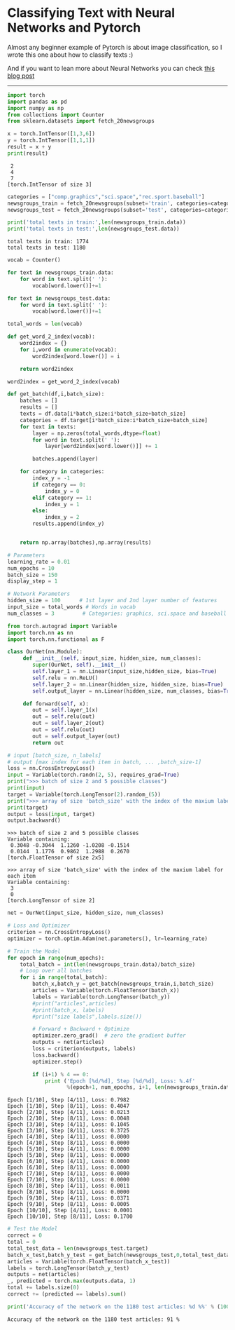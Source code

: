# Classifying Text with Neural Networks and Pytorch
Almost any beginner example of Pytorch is about image classification, so I wrote this one about how to classify texts :)

And if you want to lean more about Neural Networks you can check  [this blog post](https://medium.freecodecamp.org/big-picture-machine-learning-classifying-text-with-neural-networks-and-tensorflow-d94036ac2274)

***

```python
import torch
import pandas as pd
import numpy as np
from collections import Counter
from sklearn.datasets import fetch_20newsgroups
```


```python
x = torch.IntTensor([1,3,6])
y = torch.IntTensor([1,1,1])
result = x + y
print(result)
```


     2
     4
     7
    [torch.IntTensor of size 3]




```python
categories = ["comp.graphics","sci.space","rec.sport.baseball"]
newsgroups_train = fetch_20newsgroups(subset='train', categories=categories)
newsgroups_test = fetch_20newsgroups(subset='test', categories=categories)

print('total texts in train:',len(newsgroups_train.data))
print('total texts in test:',len(newsgroups_test.data))
```

    total texts in train: 1774
    total texts in test: 1180



```python
vocab = Counter()

for text in newsgroups_train.data:
    for word in text.split(' '):
        vocab[word.lower()]+=1

for text in newsgroups_test.data:
    for word in text.split(' '):
        vocab[word.lower()]+=1

total_words = len(vocab)

def get_word_2_index(vocab):
    word2index = {}
    for i,word in enumerate(vocab):
        word2index[word.lower()] = i

    return word2index

word2index = get_word_2_index(vocab)
```


```python
def get_batch(df,i,batch_size):
    batches = []
    results = []
    texts = df.data[i*batch_size:i*batch_size+batch_size]
    categories = df.target[i*batch_size:i*batch_size+batch_size]
    for text in texts:
        layer = np.zeros(total_words,dtype=float)
        for word in text.split(' '):
            layer[word2index[word.lower()]] += 1

        batches.append(layer)

    for category in categories:
        index_y = -1
        if category == 0:
            index_y = 0
        elif category == 1:
            index_y = 1
        else:
            index_y = 2
        results.append(index_y)


    return np.array(batches),np.array(results)
```


```python
# Parameters
learning_rate = 0.01
num_epochs = 10
batch_size = 150
display_step = 1

# Network Parameters
hidden_size = 100      # 1st layer and 2nd layer number of features
input_size = total_words # Words in vocab
num_classes = 3         # Categories: graphics, sci.space and baseball
```


```python
from torch.autograd import Variable
import torch.nn as nn
import torch.nn.functional as F
```


```python
class OurNet(nn.Module):
     def __init__(self, input_size, hidden_size, num_classes):
        super(OurNet, self).__init__()
        self.layer_1 = nn.Linear(input_size,hidden_size, bias=True)
        self.relu = nn.ReLU()
        self.layer_2 = nn.Linear(hidden_size, hidden_size, bias=True)
        self.output_layer = nn.Linear(hidden_size, num_classes, bias=True)

     def forward(self, x):
        out = self.layer_1(x)
        out = self.relu(out)
        out = self.layer_2(out)
        out = self.relu(out)
        out = self.output_layer(out)
        return out
```


```python
# input [batch_size, n_labels]
# output [max index for each item in batch, ... ,batch_size-1]
loss = nn.CrossEntropyLoss()
input = Variable(torch.randn(2, 5), requires_grad=True)
print(">>> batch of size 2 and 5 possible classes")
print(input)
target = Variable(torch.LongTensor(2).random_(5))
print(">>> array of size 'batch_size' with the index of the maxium label for each item")
print(target)
output = loss(input, target)
output.backward()
```

    >>> batch of size 2 and 5 possible classes
    Variable containing:
     0.3048 -0.3044  1.1260 -1.0208 -0.1514
     0.0144  1.1776  0.9862  1.2988  0.2670
    [torch.FloatTensor of size 2x5]

    >>> array of size 'batch_size' with the index of the maxium label for each item
    Variable containing:
     3
     0
    [torch.LongTensor of size 2]




```python
net = OurNet(input_size, hidden_size, num_classes)

# Loss and Optimizer
criterion = nn.CrossEntropyLoss()  
optimizer = torch.optim.Adam(net.parameters(), lr=learning_rate)  

# Train the Model
for epoch in range(num_epochs):
    total_batch = int(len(newsgroups_train.data)/batch_size)
    # Loop over all batches
    for i in range(total_batch):
        batch_x,batch_y = get_batch(newsgroups_train,i,batch_size)
        articles = Variable(torch.FloatTensor(batch_x))
        labels = Variable(torch.LongTensor(batch_y))
        #print("articles",articles)
        #print(batch_x, labels)
        #print("size labels",labels.size())

        # Forward + Backward + Optimize
        optimizer.zero_grad()  # zero the gradient buffer
        outputs = net(articles)
        loss = criterion(outputs, labels)
        loss.backward()
        optimizer.step()

        if (i+1) % 4 == 0:
            print ('Epoch [%d/%d], Step [%d/%d], Loss: %.4f'
                   %(epoch+1, num_epochs, i+1, len(newsgroups_train.data)//batch_size, loss.data[0]))
```

    Epoch [1/10], Step [4/11], Loss: 0.7982
    Epoch [1/10], Step [8/11], Loss: 0.4047
    Epoch [2/10], Step [4/11], Loss: 0.0213
    Epoch [2/10], Step [8/11], Loss: 0.0048
    Epoch [3/10], Step [4/11], Loss: 0.1045
    Epoch [3/10], Step [8/11], Loss: 0.3725
    Epoch [4/10], Step [4/11], Loss: 0.0000
    Epoch [4/10], Step [8/11], Loss: 0.0000
    Epoch [5/10], Step [4/11], Loss: 0.0000
    Epoch [5/10], Step [8/11], Loss: 0.0000
    Epoch [6/10], Step [4/11], Loss: 0.0000
    Epoch [6/10], Step [8/11], Loss: 0.0000
    Epoch [7/10], Step [4/11], Loss: 0.0000
    Epoch [7/10], Step [8/11], Loss: 0.0000
    Epoch [8/10], Step [4/11], Loss: 0.0011
    Epoch [8/10], Step [8/11], Loss: 0.0000
    Epoch [9/10], Step [4/11], Loss: 0.0371
    Epoch [9/10], Step [8/11], Loss: 0.0005
    Epoch [10/10], Step [4/11], Loss: 0.0001
    Epoch [10/10], Step [8/11], Loss: 0.1700



```python
# Test the Model
correct = 0
total = 0
total_test_data = len(newsgroups_test.target)
batch_x_test,batch_y_test = get_batch(newsgroups_test,0,total_test_data)
articles = Variable(torch.FloatTensor(batch_x_test))
labels = torch.LongTensor(batch_y_test)
outputs = net(articles)
_, predicted = torch.max(outputs.data, 1)
total += labels.size(0)
correct += (predicted == labels).sum()

print('Accuracy of the network on the 1180 test articles: %d %%' % (100 * correct / total))
```

    Accuracy of the network on the 1180 test articles: 91 %
